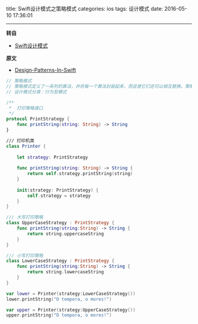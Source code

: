 title: Swift设计模式之策略模式
categories: ios
tags: 设计模式
date: 2016-05-10 17:36:01

---

<!--head-->

**转自**

* [Swift设计模式](http://qefee.com/tags/%E8%AE%BE%E8%AE%A1%E6%A8%A1%E5%BC%8F/)

**原文**

* [Design-Patterns-In-Swift](https://github.com/ochococo/Design-Patterns-In-Swift#behavioral)

```swift
// 策略模式
// 策略模式定义了一系列的算法，并将每一个算法封装起来，而且使它们还可以相互替换。策略模式让算法独立于使用它的客户而独立变化
// 设计模式分类：行为型模式

/**
 *  打印策略接口
 */
protocol PrintStrategy {
    func printString(string: String) -> String
}

/// 打印机类
class Printer {
    
    let strategy: PrintStrategy
    
    func printString(string: String) -> String {
        return self.strategy.printString(string)
    }
    
    init(strategy: PrintStrategy) {
        self.strategy = strategy
    }
}

/// 大写打印策略
class UpperCaseStrategy : PrintStrategy {
    func printString(string:String) -> String {
        return string.uppercaseString
    }
}

/// 小写打印策略
class LowerCaseStrategy : PrintStrategy {
    func printString(string:String) -> String {
        return string.lowercaseString
    }
}

var lower = Printer(strategy:LowerCaseStrategy())
lower.printString("O tempora, o mores!")

var upper = Printer(strategy:UpperCaseStrategy())
upper.printString("O tempora, o mores!")
```



<!--more-->



<!--body-->
